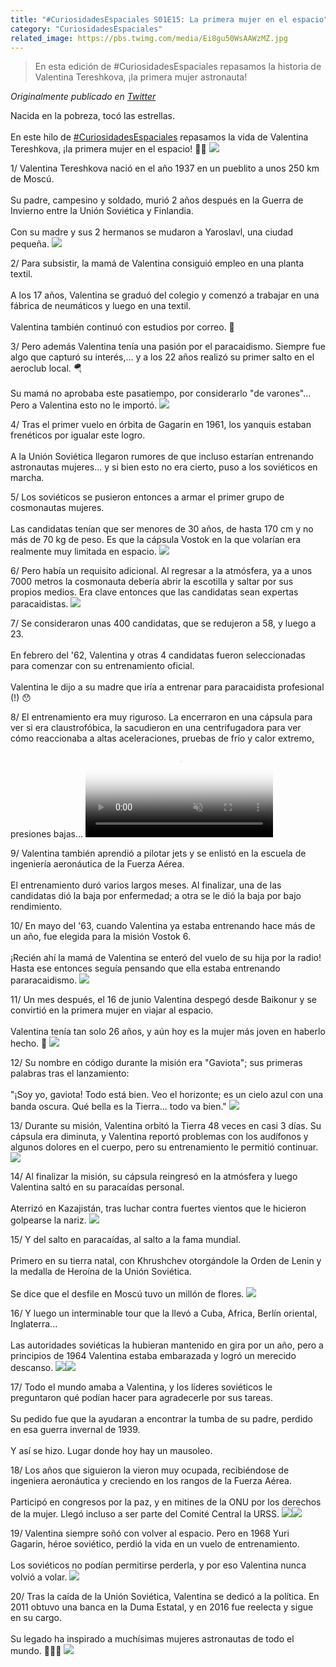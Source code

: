```yaml
---
title: "#CuriosidadesEspaciales S01E15: La primera mujer en el espacio"
category: "CuriosidadesEspaciales"
related_image: https://pbs.twimg.com/media/Ei8gu50WsAAWzMZ.jpg
---
```

> En esta edición de #CuriosidadesEspaciales repasamos la historia de Valentina Tereshkova, ¡la primera mujer astronauta!

*Originalmente publicado en [Twitter](https://twitter.com/guidodecaso/status/1310302014040145926)*

<div class="card-tweets" dir="auto">
    <p>Nacida en la pobreza, tocó las estrellas.<br />
<br />
En este hilo de <a class="entity-hashtag" href="/hashtag/CuriosidadesEspaciales">#CuriosidadesEspaciales</a> repasamos la vida de Valentina Tereshkova, ¡la primera mujer en el espacio! 👩‍🚀 <span class="entity-image"><a href="https://pbs.twimg.com/media/Ei8gu50WsAAWzMZ.jpg" target="_blank"><img src="https://pbs.twimg.com/media/Ei8gu50WsAAWzMZ.jpg"></a></span></p>
    <p><span class="nop nop-start">1/ </span> Valentina Tereshkova nació en el año 1937 en un pueblito a unos 250 km de Moscú. <br />
<br />
Su padre, campesino y soldado, murió 2 años después en la Guerra de Invierno entre la Unión Soviética y Finlandia.<br />
<br />
Con su madre y sus 2 hermanos se mudaron a Yaroslavl, una ciudad pequeña. <span class="entity-image"><a href="https://pbs.twimg.com/media/Ei8gvc9WkAMcNnp.jpg" target="_blank"><img src="https://pbs.twimg.com/media/Ei8gvc9WkAMcNnp.jpg"></a></span></p>
    <p><span class="nop nop-start">2/ </span> Para subsistir, la mamá de Valentina consiguió empleo en una planta textil. <br />
<br />
A los 17 años, Valentina se graduó del colegio y comenzó a trabajar en una fábrica de neumáticos y luego en una textil.<br />
<br />
Valentina también continuó con estudios por correo. 💪</p>
    <p><span class="nop nop-start">3/ </span> Pero además Valentina tenía una pasión por el paracaidismo. Siempre fue algo que capturó su interés,... y a los 22 años realizó su primer salto en el aeroclub local. 🪂<br />
<br />
Su mamá no aprobaba este pasatiempo, por considerarlo "de varones"... Pero a Valentina esto no le importó. <span class="entity-image"><a href="https://pbs.twimg.com/media/Ei8gwETWsAECb46.png" target="_blank"><img src="https://pbs.twimg.com/media/Ei8gwETWsAECb46.png"></a></span></p>
    <p><span class="nop nop-start">4/ </span> Tras el primer vuelo en órbita de Gagarin en 1961, los yanquis estaban frenéticos por igualar este logro.<br />
<br />
A la Unión Soviética llegaron rumores de que incluso estarían entrenando astronautas mujeres... y si bien esto no era cierto, puso a los soviéticos en marcha.</p>
    <p><span class="nop nop-start">5/ </span> Los soviéticos se pusieron entonces a armar el primer grupo de cosmonautas mujeres. <br />
<br />
Las candidatas tenían que ser menores de 30 años, de hasta 170 cm y no más de 70 kg de peso. Es que la cápsula Vostok en la que volarían era realmente muy limitada en espacio. <span class="entity-image"><a href="https://pbs.twimg.com/media/Ei8gwv-XgAYVAYo.png" target="_blank"><img src="https://pbs.twimg.com/media/Ei8gwv-XgAYVAYo.png"></a></span></p>
    <p><span class="nop nop-start">6/ </span> Pero había un requisito adicional. Al regresar a la atmósfera, ya a unos 7000 metros la cosmonauta debería abrir la escotilla y saltar por sus propios medios. Era clave entonces que las candidatas sean expertas paracaidistas. <span class="entity-image"><a href="https://pbs.twimg.com/media/Ei8gxcDXcAstTOp.jpg" target="_blank"><img src="https://pbs.twimg.com/media/Ei8gxcDXcAstTOp.jpg"></a></span></p>
    <p><span class="nop nop-start">7/ </span> Se consideraron unas 400 candidatas, que se redujeron a 58, y luego a 23.<br />
<br />
En febrero del '62, Valentina y otras 4 candidatas fueron seleccionadas para comenzar con su entrenamiento oficial.<br />
<br />
Valentina le dijo a su madre que iría a entrenar para paracaidista profesional (!) 😯</p>
    <p><span class="nop nop-start">8/ </span> El entrenamiento era muy riguroso. La encerraron en una cápsula para ver si era claustrofóbica, la sacudieron en una centrifugadora para ver cómo reaccionaba a altas aceleraciones, pruebas de frío y calor extremo, presiones bajas... <span class="entity-video-gif"><video autoplay muted loop controls poster="https://pbs.twimg.com/tweet_video_thumb/Ei8gyA1WAAAJFSc.jpg"><source src="https://video.twimg.com/tweet_video/Ei8gyA1WAAAJFSc.mp4" type="video/mp4"><img alt="Go Around Space Science GIF..." src="https://pbs.twimg.com/tweet_video_thumb/Ei8gyA1WAAAJFSc.jpg"></video></span></p>
    <p><span class="nop nop-start">9/ </span> Valentina también aprendió a pilotar jets y se enlistó en la escuela de ingeniería aeronáutica de la Fuerza Aérea.<br />
<br />
El entrenamiento duró varios largos meses. Al finalizar, una de las candidatas dió la baja por enfermedad; a otra se le dió la baja por bajo rendimiento.</p>
    <p><span class="nop nop-start">10/ </span> En mayo del '63, cuando Valentina ya estaba entrenando hace más de un año, fue elegida para la misión Vostok 6.<br />
<br />
¡Recién ahí la mamá de Valentina se enteró del vuelo de su hija por la radio! Hasta ese entonces seguía pensando que ella estaba entrenando pararacaidismo. <span class="entity-image"><a href="https://pbs.twimg.com/media/Ei8gyy1WsAEBUtj.png" target="_blank"><img src="https://pbs.twimg.com/media/Ei8gyy1WsAEBUtj.png"></a></span></p>
    <p><span class="nop nop-start">11/ </span> Un mes después, el 16 de junio Valentina despegó desde Baikonur y se convirtió en la primera mujer en viajar al espacio.<br />
<br />
Valentina tenía tan solo 26 años, y aún hoy es la mujer más joven en haberlo hecho. 🚀 <span class="entity-image"><a href="https://pbs.twimg.com/media/Ei8gzXvXYAQi3Xw.jpg" target="_blank"><img src="https://pbs.twimg.com/media/Ei8gzXvXYAQi3Xw.jpg"></a></span></p>
    <p><span class="nop nop-start">12/ </span> Su nombre en código durante la misión era "Gaviota"; sus primeras palabras tras el lanzamiento:<br />
<br />
"¡Soy yo, gaviota! Todo está bien. Veo el horizonte; es un cielo azul con una banda oscura. Qué bella es la Tierra... todo va bien." <span class="entity-image"><a href="https://pbs.twimg.com/media/Ei8g0XDWoAAKLau.png" target="_blank"><img src="https://pbs.twimg.com/media/Ei8g0XDWoAAKLau.png"></a></span></p>
    <p><span class="nop nop-start">13/ </span> Durante su misión, Valentina orbitó la Tierra 48 veces en casi 3 días. Su cápsula era diminuta, y Valentina reportó problemas con los audífonos y algunos dolores en el cuerpo, pero su entrenamiento le permitió continuar. <span class="entity-image"><a href="https://pbs.twimg.com/media/Ei8g1mIXYAIvIRM.png" target="_blank"><img src="https://pbs.twimg.com/media/Ei8g1mIXYAIvIRM.png"></a></span></p>
    <p><span class="nop nop-start">14/ </span> Al finalizar la misión, su cápsula reingresó en la atmósfera y luego Valentina saltó en su paracaídas personal. <br />
<br />
Aterrizó en Kazajistán, tras luchar contra fuertes vientos que le hicieron golpearse la nariz. <span class="entity-image"><a href="https://pbs.twimg.com/media/Ei8g2G1WsAUNyfl.jpg" target="_blank"><img src="https://pbs.twimg.com/media/Ei8g2G1WsAUNyfl.jpg"></a></span></p>
    <p><span class="nop nop-start">15/ </span> Y del salto en paracaídas, al salto a la fama mundial. <br />
<br />
Primero en su tierra natal, con Khrushchev otorgándole la Orden de Lenin y la medalla de Heroína de la Unión Soviética.<br />
<br />
Se dice que el desfile en Moscú tuvo un millón de flores. <span class="entity-image"><a href="https://pbs.twimg.com/media/Ei8g2qPXYAAfVzP.jpg" target="_blank"><img src="https://pbs.twimg.com/media/Ei8g2qPXYAAfVzP.jpg"></a></span></p>
    <p><span class="nop nop-start">16/ </span> Y luego un interminable tour que la llevó a Cuba, Africa, Berlín oriental, Inglaterra...<br />
<br />
Las autoridades soviéticas la hubieran mantenido en gira por un año, pero a principios de 1964 Valentina estaba embarazada y logró un merecido descanso. <span class="row justify-content-center entity-multiple-2"><span class="col-md-6"><span class="entity-image"><a href="https://pbs.twimg.com/media/Ei8g3JqWkAEYk0U.png" target="_blank"><img src="https://pbs.twimg.com/media/Ei8g3JqWkAEYk0U.png"></a></span></span><span class="col-md-6"><span class="entity-image"><a href="https://pbs.twimg.com/media/Ei8g3KZWsAM_xZf.jpg" target="_blank"><img src="https://pbs.twimg.com/media/Ei8g3KZWsAM_xZf.jpg"></a></span></span></span></p>
    <p><span class="nop nop-start">17/ </span> Todo el mundo amaba a Valentina, y los líderes soviéticos le preguntaron qué podían hacer para agradecerle por sus tareas.<br />
<br />
Su pedido fue que la ayudaran a encontrar la tumba de su padre, perdido en esa guerra invernal de 1939.<br />
<br />
Y así se hizo. Lugar donde hoy hay un mausoleo.</p>
    <p><span class="nop nop-start">18/ </span> Los años que siguieron la vieron muy ocupada, recibiéndose de ingeniera aeronáutica y creciendo en los rangos de la Fuerza Aérea.<br />
<br />
Participó en congresos por la paz, y en mitines de la ONU por los derechos de la mujer. Llegó incluso a ser parte del Comité Central la URSS. <span class="row justify-content-center entity-multiple-2"><span class="col-md-6"><span class="entity-image"><a href="https://pbs.twimg.com/media/Ei8g4B4WAAUlnuT.png" target="_blank"><img src="https://pbs.twimg.com/media/Ei8g4B4WAAUlnuT.png"></a></span></span><span class="col-md-6"><span class="entity-image"><a href="https://pbs.twimg.com/media/Ei8g4DDXsAMs6GC.png" target="_blank"><img src="https://pbs.twimg.com/media/Ei8g4DDXsAMs6GC.png"></a></span></span></span></p>
    <p><span class="nop nop-start">19/ </span> Valentina siempre soñó con volver al espacio. Pero en 1968 Yuri Gagarin, héroe soviético, perdió la vida en un vuelo de entrenamiento.<br />
<br />
Los soviéticos no podían permitirse perderla, y por eso Valentina nunca volvió a volar. <span class="entity-image"><a href="https://pbs.twimg.com/media/Ei8g499XYAEPmKs.jpg" target="_blank"><img src="https://pbs.twimg.com/media/Ei8g499XYAEPmKs.jpg"></a></span></p>
    <p><span class="nop nop-start">20/ </span> Tras la caída de la Unión Soviética, Valentina se dedicó a la política. En 2011 obtuvo una banca en la Duma Estatal, y en 2016 fue reelecta y sigue en su cargo.<br />
<br />
Su legado ha inspirado a muchísimas mujeres astronautas de todo el mundo. 👩‍🚀💪 <span class="entity-image"><a href="https://pbs.twimg.com/media/Ei8g5gvXsAM_fCa.jpg" target="_blank"><img src="https://pbs.twimg.com/media/Ei8g5gvXsAM_fCa.jpg"></a></span></p>
    <p><a class="entity-mention entity-mention-first" href="https://twitter.com/threadreaderapp"></a></p>
</div>

